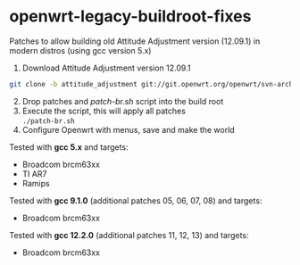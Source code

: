 # openwrt-legacy-buildroot-fixes
Patches to allow building old Attitude Adjustment version (12.09.1) in modern 
distros (using gcc version 5.x)

1. Download Attitude Adjustment version 12.09.1  
```sh
git clone -b attitude_adjustment git://git.openwrt.org/openwrt/svn-archive/openwrt.git attitude_adjustment
```
2. Drop patches and *patch-br.sh* script into the build root
3. Execute the script, this will apply all patches  
    `./patch-br.sh`
4. Configure Openwrt with menus, save and make the world

Tested with **gcc 5.x** and targets:  
* Broadcom brcm63xx
* TI AR7
* Ramips

Tested with **gcc 9.1.0** (additional patches 05, 06, 07, 08) and targets:  
* Broadcom brcm63xx

Tested with **gcc 12.2.0** (additional patches 11, 12, 13) and targets:  
* Broadcom brcm63xx
